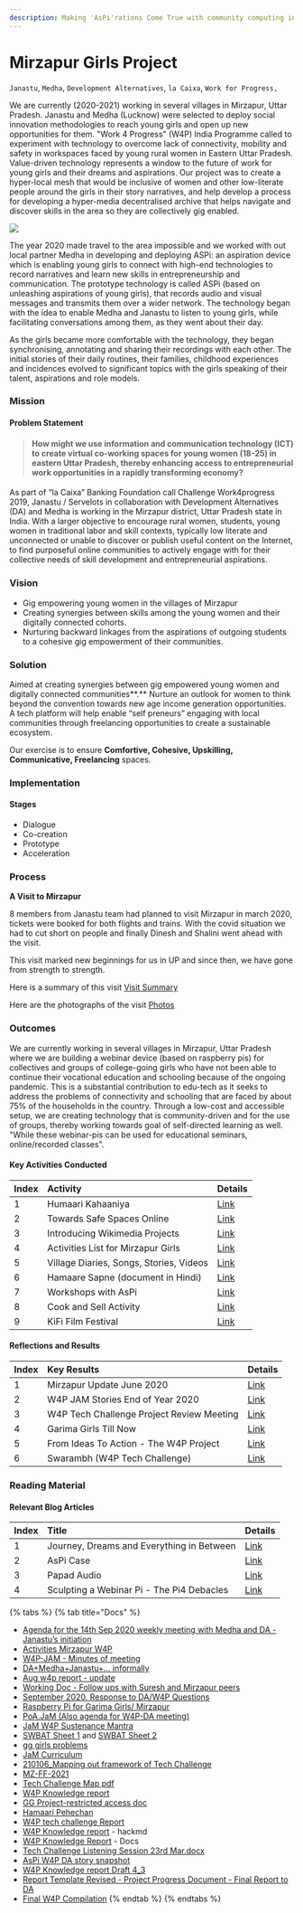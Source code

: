 ```yaml
---
description: Making 'AsPi'rations Come True with community computing in Uttar Pradesh
---
```


# Mirzapur Girls Project

`Janastu`, `Medha`, `Development Alternatives`, `la Caixa`, `Work for Progress,`

We are currently \(2020-2021\) working in several villages in Mirzapur, Uttar Pradesh. Janastu and Medha \(Lucknow\) were selected to deploy social innovation methodologies to reach young girls and open up new opportunities for them. "Work 4 Progress" \(W4P\) India Programme called to experiment with technology to overcome lack of connectivity, mobility and safety in workspaces faced by young rural women in Eastern Uttar Pradesh. Value-driven technology represents a window to the future of work for young girls and their dreams and aspirations. Our project was to create a hyper-local mesh that would be inclusive of women and other low-literate people around the girls in their story narratives, and help develop a process for developing a hyper-media decentralised archive that helps navigate and discover skills in the area so they are collectively gig enabled.

![](../.gitbook/assets/photo_2020-11-11_12-52-55.jpg)

The year 2020 made travel to the area impossible and we worked with out local partner Medha in developing and deploying ASPi: an aspiration device which is enabling young girls to connect with high-end technologies to record narratives and learn new skills in entrepreneurship and communication. The prototype technology is called ASPi \(based on unleashing aspirations of young girls\), that records audio and visual messages and transmits them over a wider network. The technology began with the idea to enable Medha and Janastu to listen to young girls, while facilitating conversations among them, as they went about their day.

As the girls became more comfortable with the technology, they began synchronising, annotating and sharing their recordings with each other. The initial stories of their daily routines, their families, childhood experiences and incidences evolved to significant topics with the girls speaking of their talent, aspirations and role models.

### Mission

#### Problem Statement

> #### How might we use information and communication technology \(ICT\) to create virtual co-working spaces for young women \(18-25\) in eastern Uttar Pradesh, thereby enhancing access to entrepreneurial work opportunities in a rapidly transforming economy?

As part of “la Caixa” Banking Foundation call Challenge Work4progress 2019, Janastu / Servelots in collaboration with Development Alternatives \(DA\) and Medha is working in the Mirzapur district, Uttar Pradesh state in India. With a larger objective to encourage rural women, students, young women in traditional labor and skill contexts, typically low literate and unconnected or unable to discover or publish useful content on the Internet, to find purposeful online communities to actively engage with for their collective needs of skill development and entrepreneurial aspirations.

### **Vision**

* Gig empowering young women in the villages of Mirzapur
* Creating synergies between skills among the young women and their digitally connected cohorts.
* Nurturing backward linkages from the aspirations of outgoing students to a cohesive gig empowerment of their communities.

### **Solution**

Aimed at creating synergies between gig empowered young women and digitally connected communities**.** Nurture an outlook for women to think beyond the convention towards new age income generation opportunities. A tech platform will help enable “self preneurs” engaging with local communities through freelancing opportunities to create a sustainable ecosystem.

Our exercise is to ensure **Comfortive, Cohesive, Upskilling, Communicative, Freelancing**  spaces.

### Implementation

#### Stages

* Dialogue
* Co-creation
* Prototype
* Acceleration

### Process

**A Visit to Mirzapur**

8 members from Janastu team had planned to visit Mirzapur in march 2020, tickets were booked for both flights and trains. With the covid situation we had to cut short on people and finally Dinesh and Shalini went ahead with the visit.

This visit marked new beginnings for us in UP and since then, we have gone from strength to strength. 

Here is a summary of this visit [Visit Summary](https://hackmd.io/@sagesalus/SyTUZmKoU)

Here are the photographs of the visit [Photos](https://photos.app.goo.gl/zBGLsSWcRsDvCthq7)

### Outcomes

We are currently working in several villages in Mirzapur, Uttar Pradesh where we are building a webinar device \(based on raspberry pis\) for collectives and groups of college-going girls who have not been able to continue their vocational education and schooling because of the ongoing pandemic. This is a substantial contribution to edu-tech as it seeks to address the problems of connectivity and schooling that are faced by about 75% of the households in the country. Through a low-cost and accessible setup, we are creating technology that is community-driven and for the use of groups, thereby working towards goal of self-directed learning as well. "While these webinar-pis can be used for educational seminars, online/recorded classes". 

#### **Key Activities Conducted**

| Index | **Activity** | Details |
| :--- | :--- | :--- |
| 1 | Humaari Kahaaniya | [Link](https://hackmd.io/Kouz_pwgS56Oi0SU88LCvA) |
| 2 | Towards Safe Spaces Online | [Link](https://hackmd.io/zoHXXv00QxmQKJ36cjI3kw?view) |
| 3 | Introducing Wikimedia Projects | [Link](https://hackmd.io/BVgqX1gRSWKIZEF8o5zepQ?view) |
| 4 | Activities List for Mirzapur Girls | [Link](https://docs.google.com/document/d/1tOPR10jCPmJ4YeOYd-dIQNznxu0RXYrbEyYSp-PTj80/edit) |
| 5 | Village Diaries, Songs, Stories, Videos | [Link](https://docs.google.com/document/d/1AgdW-T3d08GsChkdJb1dBqFT-orGCbpsvIV67uyHoVg/edit) |
| 6 | Hamaare Sapne \(document in Hindi\) | [Link](https://docs.google.com/document/d/1wq1TOcJ4khVgJ26GbdycQrgz6AnHSN0SZ95zUCUvgmM/edit) |
| 7 | Workshops with AsPi | [Link](https://docs.google.com/document/d/1dxOabU70oA9rk4FO_5z3JwluJtuqW4vQX03IEA9zsC8/edit) |
| 8 | Cook and Sell Activity | [Link](https://docs.google.com/presentation/d/1ev4iNspa5bTwz0GnBvswenKhsfbbF3eizgyNDVLR1Oc/edit#slide=id.p) |
| 9 | KiFi Film Festival | [Link](https://drive.google.com/file/d/18i58-bQOahOnDa5IOiS8G_Xq_92BMkUT/view?usp=sharing) |

#### Reflections and Results

| Index | Key Results | Details |
| :--- | :--- | :--- |
| 1 | Mirzapur Update June 2020 | [Link](https://docs.google.com/document/d/1ziV796cpY9_k5qeQ-vJ4DYgBWjJuAbNUr9YPyOKJSK8/edit) |
| 2 | W4P JAM Stories End of Year 2020 | [Link](https://hackmd.io/WvYOFd98SE28YIUKMK99lA) |
| 3 | W4P Tech Challenge Project Review Meeting | [Link](https://docs.google.com/document/d/1vn-6TDjowCQUKYRt62kaiAeBeKCYvtsLOEHPLdOdwf4/edit) |
| 4 | Garima Girls Till Now | [Link](https://docs.google.com/presentation/d/1TNPrzf3dFTG3lb7l1l3cZYzgAPPYAoqXBPus2VCEbvM/edit?usp=sharing) |
| 5 | From Ideas To Action - The W4P Project | [Link](https://hackmd.io/j605-cZ_QBK7cQWuozXTcw?view) |
| 6 | Swarambh \(W4P Tech Challenge\) | [Link](https://www.canva.com/design/DAEOt19GgHE/VC4sTfMQdT7xvxURYkq-Hg/view?utm_content=DAEOt19GgHE&utm_campaign=designshare&utm_medium=link&utm_source=homepage_design_menu) |

### Reading Material

#### Relevant Blog Articles

| Index | Title | Details |
| :--- | :--- | :--- |
| 1 | Journey, Dreams and Everything in Between | [Link](https://blog.janastu.org/journeys-dreams-and-everything-in-between/) |
| 2 | AsPi Case | [Link](https://blog.janastu.org/a-case-for-a-webinar-pi/) |
| 3 | Papad Audio | [Link](https://blog.janastu.org/annotating-audio/) |
| 4 | Sculpting a Webinar Pi - The Pi4 Debacles | [Link](https://hackmd.io/pGk1fFIdSECY1QRs1yz9VA) |

{% tabs %}
{% tab title="Docs" %}
* [Agenda for the 14th Sep 2020 weekly meeting with Medha and DA - Janastu’s initiation](https://hackmd.io/UqGRU_rPRk2drI8rrLOT_g)
* [Activities Mirzapur W4P](https://hackmd.io/zLAP92lwQ2ur5RSxYrYVzg?view)
* [W4P-JAM - Minutes of meeting](https://hackmd.io/buRUEpeVR5uW4fvFu7G9bA) 
* [DA+Medha+Janastu+… informally](https://hackmd.io/PuV096e5TpGA1zTebZMbvQ) 
* [Aug w4p report - update](https://hackmd.io/HjBxmFn-Rf-c0XnRg9hAEg) 
* [Working Doc - Follow ups with Suresh and Mirzapur peers](https://hackmd.io/fp1u264jTGWWsYGXPBUVEg) 
* [September 2020. Response to DA/W4P Questions](%20https://hackmd.io/@tbdinesh/rkOKRWYrv)
* [Raspberry Pi for Garima Girls/ Mirzapur](https://www.notion.so/Raspberry-Pi-for-Garima-Girls-Mirzapur-7d50df79a10a40ad92004ede36250f06)
* [PoA.JaM \(Also agenda for W4P-DA meeting\)](https://hackmd.io/m1xD8ed_RkmlgBgsNMGBQA)
* [JaM W4P Sustenance Mantra](https://docs.google.com/document/d/1lBesQ8XCvn0pEu4bcZr4dn1eAoCHWuH0U2mtnYrFs84/edit)
* [SWBAT Sheet 1](https://docs.google.com/spreadsheets/d/1_PgxmJgN49b5XEkb1o-fgnM_FsYb16FhoxFOevWgJ0Y/edit#gid=1920877841) and [SWBAT Sheet 2](https://docs.google.com/spreadsheets/d/113YEWjkD_F7pQ96zkGhcx47W1VGlbYkEXbRWQqNPYhM/edit?usp=sharing)
* [gg girls problems](https://docs.google.com/document/d/101lHZqGAf3HILyO96Mepu-n4xexi40Z_9WKN7ImgzSo/edit)
* [JaM Curriculum](https://hackmd.io/JZiXB8bHTXKpreU4tHoFxQ?view#Jan-5th-2021)
* [210106\_Mapping out framework of Tech Challenge](https://docs.google.com/document/d/1aEacXsLy2P8idV-S0hnr4iaJH6jYiarR/edit)
* [MZ-FF-2021](https://docs.google.com/document/d/1n4ksc6-DHWbesgjWp4Ifo8a7wQ1QX6ixMdy9QFOVlJo/edit?usp=sharing)
* [Tech Challenge Map pdf](https://files.janastu.org/s/59WtdSANoaa9m9J)
* [W4P Knowledge report](https://docs.google.com/document/d/1udoVWvZU9osDHj_Z2H6iPp_WHE23UK94h5trynpMueE/edit?usp=sharing)
* [GG Project-restricted access doc](https://docs.google.com/document/d/17zb3P0oyw-uWt42rQB9FdJHiBsCfmdZwRpqKsJLQMfc/edit?usp=sharing)
* [Hamaari Pehechan](https://docs.google.com/document/d/1K1HBTag8QP7Gc8cGeGdw5_1OG0ltWqOSUxCRLAbiXlk/edit?usp=sharing)
* [W4P tech challenge Report](https://docs.google.com/document/d/1QdE9X8iBj3oguh1pCHqz3sEYRdP7_gG0XggvVxjT2cI/edit?usp=sharing)
* [W4P Knowledge report](https://hackmd.io/2ZblLFZRTv-dOWQM19ZozA) - hackmd
* [W4P Knowledge Report](https://docs.google.com/document/d/1egLbWR6TrcAwr4J_6lnEu062WJD9iOBnWIBbMYCb1Os/edit?usp=sharing) - Docs
* [Tech Challenge Listening Session 23rd Mar.docx](https://mail.google.com/mail/u/1/?ogbl#inbox/FMfcgxwLtkSFBfDbvtwXvLHfdMVFcbbc?projector=1&messagePartId=0.1)
* [AsPi W4P DA story snapshot](https://hackmd.io/IbZNgWKuT2ure6ghQ4K4Eg)
* [W4P Knowledge report Draft 4\_3](https://drive.google.com/file/d/13P_JUBY9ZYbHh9ML7bQDXYTy2fdZVEXn/view?usp=sharing)
* [Report Template Revised - Project Progress Document - Final Report to DA](https://docs.google.com/document/d/1pvIUAmnHRAwkYHb1686TqaUsjk4R3KPdS2R9-rUaC1E/edit?usp=sharing)
* [Final W4P Compilation](https://docs.google.com/spreadsheets/d/12V59R8eN8yoBfkF9TGjE7AD1gVxjiMRF77iX0MoPjC8/edit?usp=sharing)
{% endtab %}
{% endtabs %}

